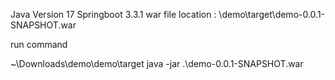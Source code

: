 Java Version 17
Springboot 3.3.1
war file location : \demo\target\demo-0.0.1-SNAPSHOT.war

run command

~\Downloads\demo\demo\target
java -jar .\demo-0.0.1-SNAPSHOT.war